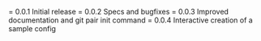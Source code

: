 = 0.0.1 Initial release
= 0.0.2 Specs and bugfixes
= 0.0.3 Improved documentation and git pair init command
= 0.0.4 Interactive creation of a sample config
